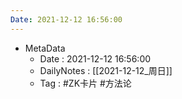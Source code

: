 ```yaml
---
Date: 2021-12-12 16:56:00
---
```

- MetaData
	- Date : 2021-12-12 16:56:00
	- DailyNotes : [[2021-12-12_周日]]
	- Tag : #ZK卡片 #方法论



